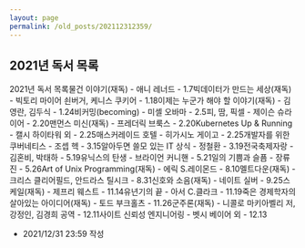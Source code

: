 ```yaml
---
layout: page
permalink: /old_posts/202112312359/
---
```


## 2021년 독서 목록

2021년 독서 목록물건 이야기(재독) - 애니 레너드 - 1.7빅데이터가 만드는 세상(재독) - 빅토리 마이어 쇤버거, 케니스 쿠키어 - 1.18이제는 누군가 해야 할 이야기(재독) - 김영란, 김두식 - 1.24비커밍(becoming) - 미셸 오바마 - 2.5피, 땀, 픽셀 - 제이슨 슈라이어 - 2.20맨먼스 미신(재독) - 프레더릭 브룩스 - 2.20Kubernetes Up & Running - 캘시 하이타워 외 - 2.25매스커레이드 호텔 - 히가시노 게이고 - 2.25개발자를 위한 쿠버네티스 - 조셉 헥 - 3.15알아두면 쓸모 있는 IT 상식 - 정철환 - 3.19전국축제자랑 - 김혼비, 박태하 - 5.19유닉스의 탄생 - 브라이언 커니핸 - 5.21일의 기쁨과 슬픔 - 장류진 - 5.26Art of Unix Programming(재독) - 에릭 S.레이몬드 - 8.10멜트다운(재독) - 크리스 클리어필드, 안드라스 틸시크 - 8.31신호와 소음(재독) - 네이트 실버 - 9.25스케일(재독) - 제프리 웨스트 - 11.14유년기의 끝 - 아서 C.클라크 - 11.19죽은 경제학자의 살아있는 아이디어(재독) - 토드 부크홀츠 - 11.26군주론(재독) - 니콜로 마키아벨리 저, 강정인, 김경희 공역 - 12.11사이트 신뢰성 엔지니어링 - 벳시 베이어 외 - 12.13



- 2021/12/31 23:59 작성